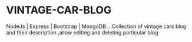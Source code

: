 # VINTAGE-CAR-BLOG
NodeJs | Express | Bootstrap | MongoDB...  Collection of vintage cars blog and their description ,allow editing and deleting particular blog
